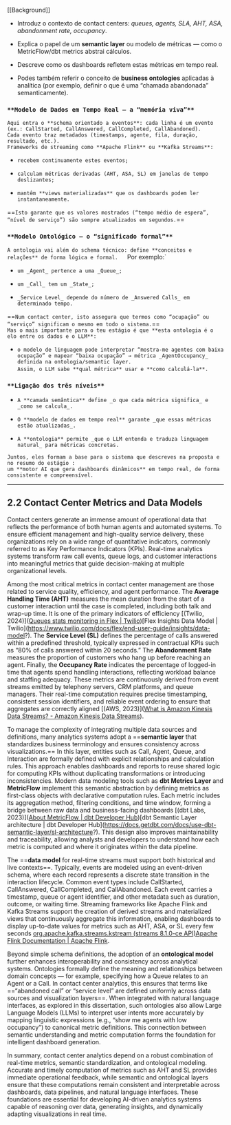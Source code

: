 [[Background]]
- Introduz o contexto de contact centers: _queues, agents, SLA, AHT, ASA, abandonment rate, occupancy_.
    
- Explica o papel de um **semantic layer** ou modelo de métricas — como o MetricFlow/dbt metrics abstrai cálculos.
    
- Descreve como os dashboards refletem estas métricas em tempo real.
    
- Podes também referir o conceito de **business ontologies** aplicadas à analítica (por exemplo, definir o que é uma “chamada abandonada” semanticamente).

### `**Modelo de Dados em Tempo Real — a “memória viva”**`
`Aqui entra o **schema orientado a eventos**: cada linha é um evento (ex.: CallStarted, CallAnswered, CallCompleted, CallAbandoned).`  
`Cada evento traz metadados (timestamps, agente, fila, duração, resultado, etc.).`  
`Frameworks de streaming como **Apache Flink** ou **Kafka Streams**:`

- `recebem continuamente estes eventos;`
    
- `calculam métricas derivadas (AHT, ASA, SL) em janelas de tempo deslizantes;`
    
- `mantêm **views materializadas** que os dashboards podem ler instantaneamente.`
    

==`Isto garante que os valores mostrados (“tempo médio de espera”, “nível de serviço”) são sempre atualizados em segundos.`==


###  `**Modelo Ontológico — o “significado formal”**`
`A ontologia vai além do schema técnico: define **conceitos e relações** de forma lógica e formal.  
`Por exemplo:`

- `um _Agent_ pertence a uma _Queue_;`
    
- `um _Call_ tem um _State_;`
    
- `_Service Level_ depende do número de _Answered Calls_ em determinado tempo.`
    

==`Num contact center, isto assegura que termos como “ocupação” ou “serviço” significam o mesmo em todo o sistema.`==  
`Mas o mais importante para o teu estágio é que **esta ontologia é o elo entre os dados e o LLM**:`

- `o modelo de linguagem pode interpretar “mostra-me agentes com baixa ocupação” e mapear “baixa ocupação” → métrica _AgentOccupancy_ definida na ontologia/semantic layer.`  
    `Assim, o LLM sabe **qual métrica** usar e **como calculá-la**.`


### `**Ligação dos três níveis**`

- `A **camada semântica** define _o que cada métrica significa_ e _como se calcula_.`
    
- `O **modelo de dados em tempo real** garante _que essas métricas estão atualizadas_.`
    
- `A **ontologia** permite _que o LLM entenda e traduza linguagem natural_ para métricas concretas.`
    

`Juntos, eles formam a base para o sistema que descreves na proposta e no resumo do estágio :`  
`um **motor AI que gera dashboards dinâmicos** em tempo real, de forma consistente e compreensível.`

---
## 2.2 Contact Center Metrics and Data Models

Contact centers generate an immense amount of operational data that reflects the performance of both human agents and automated systems. To ensure efficient management and high-quality service delivery, these organizations rely on a wide range of quantitative indicators, commonly referred to as Key Performance Indicators (KPIs). Real-time analytics systems transform raw call events, queue logs, and customer interactions into meaningful metrics that guide decision-making at multiple organizational levels.

Among the most critical metrics in contact center management are those related to service quality, efficiency, and agent performance. The **Average Handling Time (AHT)** measures the mean duration from the start of a customer interaction until the case is completed, including both talk and wrap-up time. It is one of the primary indicators of efficiency [(Twilio, 2024)]([Queues stats monitoring in Flex | Twilio](https://www.twilio.com/docs/flex/end-user-guide/real-time-reporting/real-time-queues-view?))[Flex Insights Data Model | Twilio](https://www.twilio.com/docs/flex/end-user-guide/insights/data-model?). The **Service Level (SL)** defines the percentage of calls answered within a predefined threshold, typically expressed in contractual KPIs such as “80% of calls answered within 20 seconds.” The **Abandonment Rate** measures the proportion of customers who hang up before reaching an agent. Finally, the **Occupancy Rate** indicates the percentage of logged-in time that agents spend handling interactions, reflecting workload balance and staffing adequacy. These metrics are continuously derived from event streams emitted by telephony servers, CRM platforms, and queue managers. Their real-time computation requires precise timestamping, consistent session identifiers, and reliable event ordering to ensure that aggregates are correctly aligned [(AWS, 2023)]([What is Amazon Kinesis Data Streams? - Amazon Kinesis Data Streams](https://docs.aws.amazon.com/streams/latest/dev/introduction.html)).

To manage the complexity of integrating multiple data sources and definitions, many analytics systems adopt a ==**semantic layer** that standardizes business terminology and ensures consistency across visualizations.== In this layer, entities such as Call, Agent, Queue, and Interaction are formally defined with explicit relationships and calculation rules. This approach enables dashboards and reports to reuse shared logic for computing KPIs without duplicating transformations or introducing inconsistencies. Modern data modeling tools such as **dbt Metrics Layer** and **MetricFlow** implement this semantic abstraction by defining metrics as first-class objects with declarative computation rules. Each metric includes its aggregation method, filtering conditions, and time window, forming a bridge between raw data and business-facing dashboards [(dbt Labs, 2023)]([About MetricFlow | dbt Developer Hub](https://docs.getdbt.com/docs/build/about-metricflow?))[dbt Semantic Layer architecture | dbt Developer Hub](https://docs.getdbt.com/docs/use-dbt-semantic-layer/sl-architecture?). This design also improves maintainability and traceability, allowing analysts and developers to understand how each metric is computed and where it originates within the data pipeline.

The ==**data model** for real-time streams must support both historical and live contexts==. Typically, events are modeled using an event-driven schema, where each record represents a discrete state transition in the interaction lifecycle. Common event types include CallStarted, CallAnswered, CallCompleted, and CallAbandoned. Each event carries a timestamp, queue or agent identifier, and other metadata such as duration, outcome, or waiting time. Streaming frameworks like Apache Flink and Kafka Streams support the creation of derived streams and materialized views that continuously aggregate this information, enabling dashboards to display up-to-date values for metrics such as AHT, ASA, or SL every few seconds [org.apache.kafka.streams.kstream (streams 8.1.0-ce API)](https://docs.confluent.io/platform/current/streams/javadocs/javadoc/org/apache/kafka/streams/kstream/package-summary.html)[Apache Flink Documentation | Apache Flink](https://nightlies.apache.org/flink/flink-docs-master/).

Beyond simple schema definitions, the adoption of an **ontological model** further enhances interoperability and consistency across analytical systems. Ontologies formally define the meaning and relationships between domain concepts — for example, specifying how a Queue relates to an Agent or a Call. In contact center analytics, this ensures that terms like ==“abandoned call” or “service level” are defined uniformly across data sources and visualization layers==. When integrated with natural language interfaces, as explored in this dissertation, such ontologies also allow Large Language Models (LLMs) to interpret user intents more accurately by mapping linguistic expressions (e.g., “show me agents with low occupancy”) to canonical metric definitions. This connection between semantic understanding and metric computation forms the foundation for intelligent dashboard generation.

In summary, contact center analytics depend on a robust combination of real-time metrics, semantic standardization, and ontological modeling. Accurate and timely computation of metrics such as AHT and SL provides immediate operational feedback, while semantic and ontological layers ensure that these computations remain consistent and interpretable across dashboards, data pipelines, and natural language interfaces. These foundations are essential for developing AI-driven analytics systems capable of reasoning over data, generating insights, and dynamically adapting visualizations in real time.